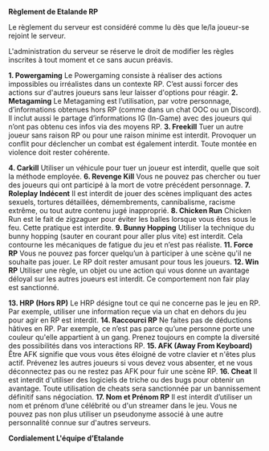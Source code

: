 **Règlement de Etalande RP**

Le règlement du serveur est considéré comme lu dès que le/la joueur-se rejoint le serveur. 

L'administration du serveur se réserve le droit de modifier les règles inscrites à tout moment et ce sans aucun préavis.

**1. Powergaming**
Le Powergaming consiste à réaliser des actions impossibles ou irréalistes dans un contexte RP. C’est aussi forcer des actions sur d'autres joueurs sans leur laisser d'options pour réagir.
**2. Metagaming**
Le Metagaming est l’utilisation, par votre personnage, d’informations obtenues hors RP (comme dans un chat OOC ou un Discord). Il inclut aussi le partage d’informations IG (In-Game) avec des joueurs qui n’ont pas obtenu ces infos via des moyens RP.
**3. Freekill**
Tuer un autre joueur sans raison RP ou pour une raison minime est interdit. Provoquer un conflit pour déclencher un combat est également interdit. Toute montée en violence doit rester cohérente.

**4. Carkill**
Utiliser un véhicule pour tuer un joueur est interdit, quelle que soit la méthode employée.
**6. Revenge Kill**
Vous ne pouvez pas chercher ou tuer des joueurs qui ont participé à la mort de votre précédent personnage.
**7. Roleplay Indécent**
Il est interdit de jouer des scènes impliquant des actes sexuels, tortures détaillées, démembrements, cannibalisme, racisme extrême, ou tout autre contenu jugé inapproprié.
**8. Chicken Run**
Chicken Run est le fait de zigzaguer pour éviter les balles lorsque vous êtes sous le feu. Cette pratique est interdite.
**9. Bunny Hopping**
Utiliser la technique du bunny hopping (sauter en courant pour aller plus vite) est interdit. Cela contourne les mécaniques de fatigue du jeu et n’est pas réaliste.
**11. Force RP**
Vous ne pouvez pas forcer quelqu’un à participer à une scène qu'il ne souhaite pas jouer. Le RP doit rester amusant pour tous les joueurs.
**12. Win RP**
Utiliser une règle, un objet ou une action qui vous donne un avantage déloyal sur les autres joueurs est interdit. Ce comportement non fair play est sanctionné.


**13. HRP (Hors RP)**
Le HRP désigne tout ce qui ne concerne pas le jeu en RP. Par exemple, utiliser une information reçue via un chat en dehors du jeu pour agir en RP est interdit.
**14. Raccourci RP**
Ne faites pas de déductions hâtives en RP. Par exemple, ce n’est pas parce qu’une personne porte une couleur qu'elle appartient à un gang. Prenez toujours en compte la diversité des possibilités dans vos interactions RP.
**15. AFK (Away From Keyboard)**
Être AFK signifie que vous vous êtes éloigné de votre clavier et n'êtes plus actif. Prévenez les autres joueurs si vous devez vous absenter, et ne vous déconnectez pas ou ne restez pas AFK pour fuir une scène RP.
**16. Cheat**
Il est interdit d'utiliser des logiciels de triche ou des bugs pour obtenir un avantage. Toute utilisation de cheats sera sanctionnée par un bannissement définitif sans négociation.
**17. Nom et Prénom RP**
Il est interdit d’utiliser un nom et prénom d’une célébrité ou d'un streamer dans le jeu. Vous ne pouvez pas non plus utiliser un pseudonyme associé à une autre personnalité connue sur d'autres serveurs.

**Cordialement L'équipe d’Etalande**
